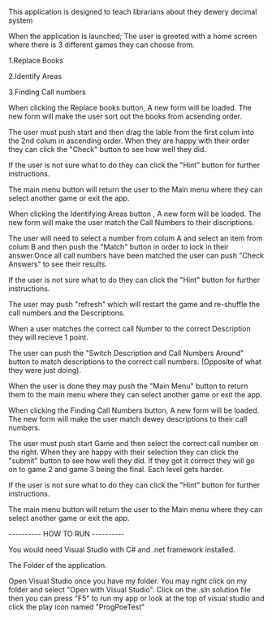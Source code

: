 This application is designed to teach librarians about they dewery decimal system

When the application is launched; The user is greeted with a home screen where there is 3 different games they can choose from.

1.Replace Books

2.Identify Areas

3.Finding Call numbers

When clicking the Replace books button, A new form will be loaded. The new form will make the user sort out the books from acsending order.

The user must push start and then drag the lable from the first colum into the 2nd colum in ascending order. When they are happy with their order they can click the "Check" button to see how well they did.

If the user is not sure what to do they can click the "Hint" button for further instructions.

The main menu button will return the user to the Main menu where they can select another game or exit the app.

When clicking the Identifying Areas button , A new form will be loaded. The new form will make the user match the Call Numbers to their discriptions.

The user will need to select a number from colum A and select an item from colum B and then push the "Match" button in order to lock in their answer.Once all call numbers have been matched the user can push "Check Answers" to see their results.

If the user is not sure what to do they can click the "Hint" button for further instructions.

The user may push "refresh" which will restart the game and re-shuffle the call numbers and the Descriptions.

When a user matches the correct call Number to the correct Description they will recieve 1 point.

The user can push the "Switch Description and Call Numbers Around" button to match descriptions to the correct call numbers. (Opposite of what they were just doing).

When the user is done they may push the "Main Menu" button to return them to the main menu where they can select another game or exit the app.

When clicking the Finding Call Numbers button, A new form will be loaded. The new form will make the user match dewey descriptions to their call numbers.

The user must push start Game and then select the correct call number on the right. When they are happy with their selection they can click the "submit" button to see how well they did. If they got it correct they will go on to game 2 and game 3 being the final. Each level gets harder.

If the user is not sure what to do they can click the "Hint" button for further instructions.

The main menu button will return the user to the Main menu where they can select another game or exit the app.


---------- HOW TO RUN ----------

You would need Visual Studio with C# and .net framework installed.

The Folder of the application.

Open Visual Studio once you have my folder. You may right click on my folder and select "Open with Visual Studio". Click on the .sln solution file then you can press "F5" to run my app or look at the top of visual studio and click the play icon named "ProgPoeTest"
